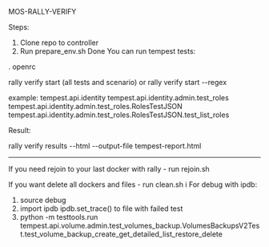 MOS-RALLY-VERIFY

Steps:

1. Clone repo to controller
2. Run prepare_env.sh
Done
You can run tempest tests:

. openrc

rally verify start (all tests and scenario) or 
rally verify start --regex <test>

<test> example:
tempest.api.identity
tempest.api.identity.admin.test_roles
tempest.api.identity.admin.test_roles.RolesTestJSON
tempest.api.identity.admin.test_roles.RolesTestJSON.test_list_roles

Result:

rally verify results --html --output-file tempest-report.html
__________________________________________________________________

If you need rejoin to your last docker with rally - run rejoin.sh

If you want delete all dockers and files - run clean.sh
i
 For debug with ipdb: 
1. source debug 
2. import ipdb ipdb.set_trace() to file with failed test 
3. python -m testtools.run tempest.api.volume.admin.test_volumes_backup.VolumesBackupsV2Test.test_volume_backup_create_get_detailed_list_restore_delete


